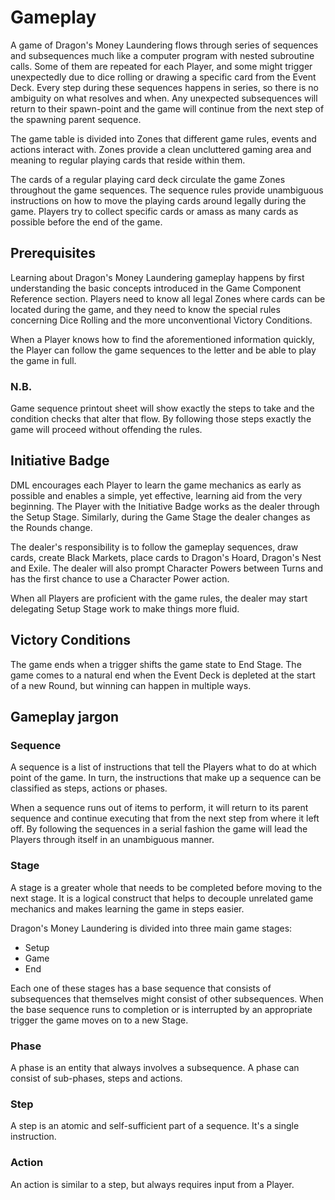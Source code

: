 # Gameplay

A game of Dragon's Money Laundering flows through series of sequences and subsequences much like a computer program with nested subroutine calls. Some of them are repeated for each Player, and some might trigger unexpectedly due to dice rolling or drawing a specific card from the Event Deck. Every step during these sequences happens in series, so there is no ambiguity on what resolves and when. Any unexpected subsequences will return to their spawn-point and the game will continue from the next step of the spawning parent sequence. 

The game table is divided into Zones that different game rules, events and actions interact with. Zones provide a clean uncluttered gaming area and meaning to regular playing cards that reside within them.

The cards of a regular playing card deck circulate the game Zones throughout the game sequences. The sequence rules provide unambiguous instructions on how to move the playing cards around legally during the game. Players try to collect specific cards or amass as many cards as possible before the end of the game.

## Prerequisites

Learning about Dragon's Money Laundering gameplay happens by first understanding the basic concepts introduced in the Game Component Reference section. Players need to know all legal Zones where cards can be located during the game, and they need to know the special rules concerning Dice Rolling and the more unconventional Victory Conditions.

When a Player knows how to find the aforementioned information quickly, the Player can follow the game sequences to the letter and be able to play the game in full.

### N.B.

Game sequence printout sheet will show exactly the steps to take and the condition checks that alter that flow. By following those steps exactly the game will proceed without offending the rules.

## Initiative Badge

DML encourages each Player to learn the game mechanics as early as possible and enables a simple, yet effective, learning aid from the very beginning. The Player with the Initiative Badge works as the dealer through the Setup Stage. Similarly, during the Game Stage the dealer changes as the Rounds change.

The dealer's responsibility is to follow the gameplay sequences, draw cards, create Black Markets, place cards to Dragon's Hoard, Dragon's Nest and Exile. The dealer will also prompt Character Powers between Turns and has the first chance to use a Character Power action.

When all Players are proficient with the game rules, the dealer may start delegating Setup Stage work to make things more fluid.

## Victory Conditions

The game ends when a trigger shifts the game state to End Stage. The game comes to a natural end when the Event Deck is depleted at the start of a new Round, but winning can happen in multiple ways.

## Gameplay jargon

### Sequence

A sequence is a list of instructions that tell the Players what to do at which point of the game. In turn, the instructions that make up a sequence can be classified as steps, actions or phases.

When a sequence runs out of items to perform, it will return to its parent sequence and continue executing that from the next step from where it left off. By following the sequences in a serial fashion the game will lead the Players through itself in an unambiguous manner.
 
### Stage

A stage is a greater whole that needs to be completed before moving to the next stage. It is a logical construct that helps to decouple unrelated game mechanics and makes learning the game in steps easier.

Dragon's Money Laundering is divided into three main game stages:

* Setup
* Game
* End
  
Each one of these stages has a base sequence that consists of subsequences that themselves might consist of other subsequences. When the base sequence runs to completion or is interrupted by an appropriate trigger the game moves on to a new Stage.

### Phase

A phase is an entity that always involves a subsequence. A phase can consist of sub-phases, steps and actions.

### Step

A step is an atomic and self-sufficient part of a sequence. It's a single instruction.

### Action

An action is similar to a step, but always requires input from a Player.
